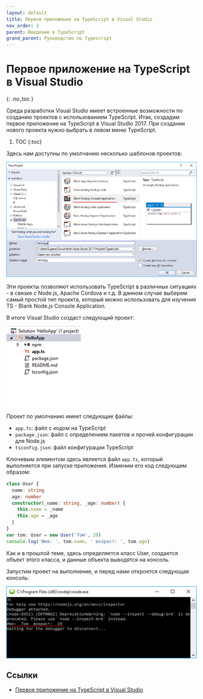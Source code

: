 ```yaml
---
layout: default
title: Первое приложение на TypeScript в Visual Studio
nav_order: 3
parent: Введение в TypeScript
grand_parent: Руководство по Typescript
---
```


<!-- prettier-ignore-start -->
# Первое приложение на TypeScript в Visual Studio
{: .no_toc }
<!-- prettier-ignore-end -->

Среда разработки Visual Studio имеет встроенные возможности по созданию проектов с использованием TypeScript. Итак, создадим первое приложение на TypeScript в Visual Studio 2017. При создании нового проекта нужно выбрать в левом меню TypeScript.

<!-- prettier-ignore -->
1. TOC
{:toc}

Здесь нам доступны по умолчанию несколько шаблонов проектов:

![Первое приложение на TypeScript в Visual Studio](first-app-1.png)

Эти проекты позволяют использовать TypeScript в различных ситуациях - в связке с Node.js, Apache Cordova и т.д. В данном случае выберем самый простой тип проекта, который можно использовать для изучения TS - Blank Node.js Console Application.

В итоге Visual Studio создаст следующий проект:

![Первое приложение на TypeScript в Visual Studio](first-app-2.png)

Проект по умолчанию имеет следующие файлы:

- `app.ts`: файл с кодом на TypeScript
- `package.json`: файл с определением пакетов и прочей конфигурации для Node.js
- `tsconfig.json`: файл конфигурации TypeScript

Ключевым элементом здесь является файл `app.ts`, который выполняется при запуске приложения. Изменим его код следующим образом:

```typescript
class User {
  name: string
  age: number
  constructor(_name: string, _age: number) {
    this.name = _name
    this.age = _age
  }
}
var tom: User = new User('Том', 29)
console.log('Имя: ', tom.name, ' возраст: ', tom.age)
```

Как и в прошлой теме, здесь определяется класс User, создается объект этого класса, и данные объекта выводятся на консоль.

Запустим проект на выполнение, и перед нами откроется следующая консоль:

![Первое приложение на TypeScript в Visual Studio](first-app-3.png)

## Ссылки

- [Первое приложение на TypeScript в Visual Studio](https://metanit.com/web/typescript/1.3.php)
